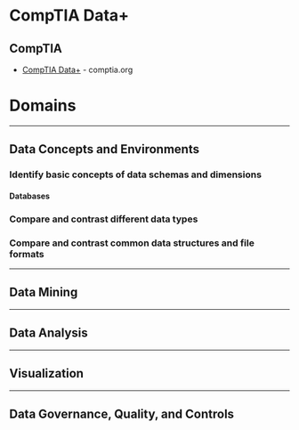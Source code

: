 # CompTIA Data+

## CompTIA
* [CompTIA Data+](https://www.comptia.org/certifications/data) - comptia.org

# Domains
-----
## Data Concepts and Environments
### Identify basic concepts of data schemas and dimensions
#### Databases



### Compare and contrast different data types
### Compare and contrast common data structures and file formats
-----
## Data Mining
-----
## Data Analysis
-----
## Visualization
-----
## Data Governance, Quality, and Controls
